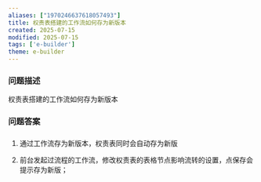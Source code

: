 ```yaml
---
aliases: ["1970246637618057493"]
title: 权责表搭建的工作流如何存为新版本
created: 2025-07-15
modified: 2025-07-15
tags: ['e-builder']
theme: e-builder
---
```


### 问题描述

权责表搭建的工作流如何存为新版本

### 问题答案

###

1. 通过工作流存为新版本，权责表同时会自动存为新版

2. 前台发起过流程的工作流，修改权责表的表格节点影响流转的设置，点保存会提示存为新版；